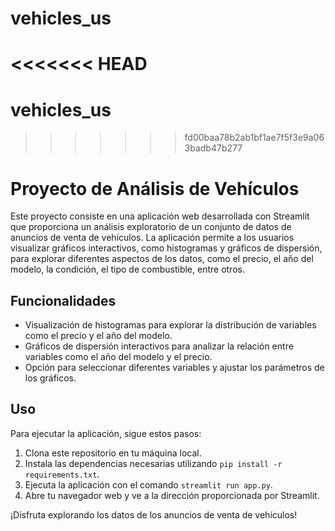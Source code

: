 # vehicles_us
<<<<<<< HEAD
=======
# vehicles_us
>>>>>>> fd00baa78b2ab1bf1ae7f5f3e9a063badb47b277
# Proyecto de Análisis de Vehículos

Este proyecto consiste en una aplicación web desarrollada con Streamlit que proporciona un análisis exploratorio de un conjunto de datos de anuncios de venta de vehículos. La aplicación permite a los usuarios visualizar gráficos interactivos, como histogramas y gráficos de dispersión, para explorar diferentes aspectos de los datos, como el precio, el año del modelo, la condición, el tipo de combustible, entre otros.

## Funcionalidades

- Visualización de histogramas para explorar la distribución de variables como el precio y el año del modelo.
- Gráficos de dispersión interactivos para analizar la relación entre variables como el año del modelo y el precio.
- Opción para seleccionar diferentes variables y ajustar los parámetros de los gráficos.

## Uso

Para ejecutar la aplicación, sigue estos pasos:

1. Clona este repositorio en tu máquina local.
2. Instala las dependencias necesarias utilizando `pip install -r requirements.txt`.
3. Ejecuta la aplicación con el comando `streamlit run app.py`.
4. Abre tu navegador web y ve a la dirección proporcionada por Streamlit.

¡Disfruta explorando los datos de los anuncios de venta de vehículos!
